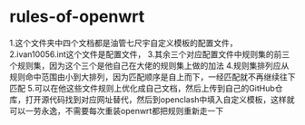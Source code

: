 # rules-of-openwrt
1.这个文件夹中四个文档都是油管七尺宇自定义模板的配置文件，
2.ivan10056.int这个文件是配置文件，
3.其余三个对应配置文件中规则集的前三个规则集，因为这个三个是他自己在大佬的规则集上做的加法
4.规则集排列应从规则命中范围由小到大排列，因为匹配顺序是自上而下，一经匹配就不再继续往下匹配
5.可以在他这些文件规则上优化成自己文档，然后上传到自己的GitHub仓库，打开源代码找到对应网址替代，然后到openclash中填入自定义模板，这样就可以一劳永逸，不需要每次重装openwrt都把规则重新走一下
